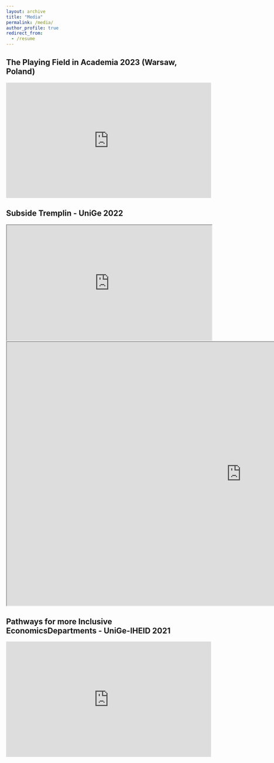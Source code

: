 ```yaml
---
layout: archive
title: "Media"
permalink: /media/
author_profile: true
redirect_from:
  - /resume
---
```


## The Playing Field in Academia 2023 (Warsaw, Poland) 

<div style="text-align: center;">
  <iframe width="560" height="315" src="https://www.youtube.com/embed/oIJvYm__y5w?si=JM1WwifVumS93SoR&amp;start=12677" title="YouTube video player" frameborder="0" allow="accelerometer; autoplay; clipboard-write; encrypted-media; 
  gyroscope; picture-in-picture; web-share" allowfullscreen></iframe>
</div>

## Subside Tremplin - UniGe 2022

<div style="text-align: center;">
   <iframe width="560" height="315" src="https://elearn-services.unige.ch/medias/share/video?url=https://mediaserver.unige.ch/proxy/176648/VN4-4b13-2021-2022-06-14-C.mp4" frameborder="1" allowfullscreen=1></iframe>
</div>

<iframe src="https://elearn-services.unige.ch/medias/share/video?url=https://mediaserver.unige.ch/proxy/176648/VN4-4b13-2021-2022-06-14-C.mp4&width=1280&height=720&id=176648&start=0" width="1280" height="720" frameborder="1" allowfullscreen=1></iframe>

## Pathways for more Inclusive EconomicsDepartments - UniGe-IHEID 2021

<div style="text-align: center;">
  <iframe width="560" height="315" src="https://www.youtube.com/embed/22nkk99a26s?si=ptrXXGDEHaqo5sml" title="YouTube video player" frameborder="0" allow="accelerometer; autoplay; clipboard-write; encrypted-media; gyroscope; picture-in-picture; web-share" allowfullscreen></iframe>
</div>
